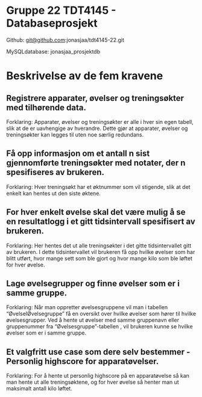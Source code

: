 # Gruppe 22 TDT4145 - Databaseprosjekt

Github: git@github.com:jonasjaa/tdt4145-22.git

MySQLdatabase: jonasjaa_prosjektdb

# Beskrivelse av de fem kravene

## Registrere apparater, øvelser og treningsøkter med tilhørende data. 

Forklaring: Apparater, øvelser og treningsøkter er alle i hver sin egen tabell, slik at de er uavhengige av hverandre. Dette gjør at apparater, øvelser og treningsøkter kan legges til uten noe særlig redundans. 

## Få opp informasjon om et antall n sist gjennomførte treningsøkter med notater, der n spesifiseres av brukeren. 

Forklaring: Hver treningsøkt har et øktnummer som vil stigende, slik at det enkelt kan hentes ut den siste øktene.

## For hver enkelt øvelse skal det være mulig å se en resultatlogg i et gitt tidsintervall spesifisert av brukeren. 

Forklaring: Her hentes det ut alle treningsøkter i det gitte tidsintervallet gitt av brukeren. I dette tidsintervallet vil brukeren få opp hvilke øvelser som har blitt utført, hvor mange sett som ble gjort og hvor mange kilo som ble løftet for hver øvelse.

## Lage øvelsegrupper og finne øvelser som er i samme gruppe. 

Forklaring: Når man oppretter øvelsesgruppene vil man i tabellen “ØvelseIØvelsegruppe” få en oversikt over hvilke øvelser som hører til hvilke øvelsesgrupper. Ved å hente ut øvelser med samme gruppenavn eller gruppenummer fra “Øvelsesgruppe”-tabellen , vil brukeren kunne se hvilke øvelser som er i samme gruppe.

## Et valgfritt use case som dere selv bestemmer - Personlig highscore for apparatøvelser.

Forklaring: For å hente ut personlig highscore på en apparatøvelse så kan man hente ut alle treningsøktene, og for hver øvelse så henter man ut maksimalt antall kilo løftet.

